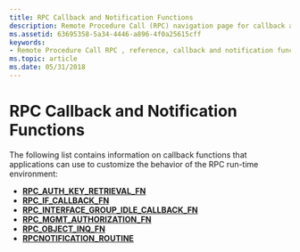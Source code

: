 ```yaml
---
title: RPC Callback and Notification Functions
description: Remote Procedure Call (RPC) navigation page for callback and notification functions.
ms.assetid: 63695358-5a34-4446-a896-4f0a25615cff
keywords:
- Remote Procedure Call RPC , reference, callback and notification functions
ms.topic: article
ms.date: 05/31/2018
---
```


# RPC Callback and Notification Functions

The following list contains information on callback functions that applications can use to customize the behavior of the RPC run-time environment:

-   [**RPC\_AUTH\_KEY\_RETRIEVAL\_FN**](/windows/desktop/api/Rpcdce/nc-rpcdce-rpc_auth_key_retrieval_fn)
-   [**RPC\_IF\_CALLBACK\_FN**](/windows/desktop/api/Rpcdce/nc-rpcdce-rpc_if_callback_fn)
-   [**RPC\_INTERFACE\_GROUP\_IDLE\_CALLBACK\_FN**](/windows/desktop/api/Rpcdce/nc-rpcdce-rpc_interface_group_idle_callback_fn)
-   [**RPC\_MGMT\_AUTHORIZATION\_FN**](/windows/desktop/api/Rpcdce/nc-rpcdce-rpc_mgmt_authorization_fn)
-   [**RPC\_OBJECT\_INQ\_FN**](/windows/desktop/api/Rpcdce/nc-rpcdce-rpc_object_inq_fn)
-   [**RPCNOTIFICATION\_ROUTINE**](https://msdn.microsoft.com/en-US/library/Aa375808(v=VS.80).aspx)

 

 




